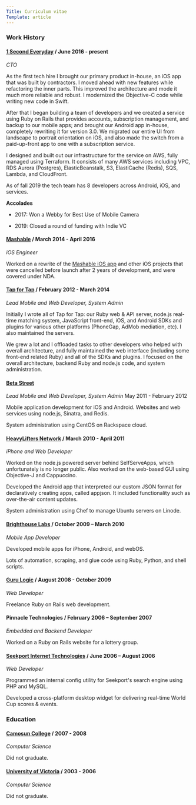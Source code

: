 ```yaml
---
Title: Curriculum vitae
Template: article
---
```


### Work History

#### [1 Second Everyday](https://1se.co) / June 2016 - present

_CTO_

As the first tech hire I brought our primary product in-house, an iOS app that was built by contractors. I moved ahead with new features while refactoring the inner parts. This improved the architecture and mode it much more reliable and robust. I modernized the Objective-C code while writing new code in Swift.

After that I began building a team of developers and we created a service using Ruby on Rails that provides accounts, subscription management, and backup to our mobile apps; and brought our Android app in-house, completely rewriting it for version 3.0. We migrated our entire UI from landscape to portrait orientation on iOS, and also made the switch from a paid-up-front app to one with a subscription service.

I designed and built out our infrastructure for the service on AWS, fully managed using Terraform. It consists of many AWS services including VPC, RDS Aurora (Postgres), ElasticBeanstalk, S3, ElastiCache (Redis), SQS, Lambda, and CloudFront.

As of fall 2019 the tech team has 8 developers across Android, iOS, and services.

**Accolades**

- 2017: Won a Webby for Best Use of Mobile Camera

- 2019: Closed a round of funding with Indie VC

#### [Mashable](http://mashable.com) / March 2014 - April 2016

_iOS Engineer_

Worked on a rewrite of the [Mashable iOS app][mashable] and other iOS projects that were cancelled before launch after 2 years of development, and were covered under NDA.

[mashable]: https://itunes.apple.com/ca/app/mashable/id910775754?mt=8

#### [Tap for Tap](https://tapfortap.com) / February 2012 - March 2014

_Lead Mobile and Web Developer, System Admin_

Initially I wrote all of Tap for Tap: our Ruby web & API server, node.js real-time matching system, JavaScript front-end, iOS, and Android SDKs and plugins for various other platforms (PhoneGap, AdMob mediation, etc). I also maintained the servers.

We grew a lot and I offloaded tasks to other developers who helped with overall architecture, and fully maintained the web interface (including some front-end related Ruby) and all of the SDKs and plugins. I focused on the overall architecture, backend Ruby and node.js code, and system administration.

#### [Beta Street](http://betastreet.com)
_Lead Mobile and Web Developer, System Admin_
May 2011 - February 2012

Mobile application development for iOS and Android. Websites and web services using node.js, Sinatra, and Redis.

System administration using CentOS on Rackspace cloud.

#### [HeavyLifters Network](http://heavylifters.com) / March 2010 - April 2011

_iPhone and Web Developer_

Worked on the node.js powered server behind SelfServeApps, which unfortunately is no longer public. Also worked on the web-based GUI using Objective-J and Cappuccino.

Developed the Android app that interpreted our custom JSON format for declaratively creating apps, called appjson. It included functionality such as over-the-air content updates.

System administration using Chef to manage Ubuntu servers on Linode.

#### [Brighthouse Labs](https://www.linkedin.com/company/brighthouse-labs) / October 2009 – March 2010

_Mobile App Developer_

Developed mobile apps for iPhone, Android, and webOS.

Lots of automation, scraping, and glue code using Ruby, Python, and shell scripts.

#### [Guru Logic](https://gurulogic.ca) / August 2008 - October 2009

_Web Developer_

Freelance Ruby on Rails web development.

#### Pinnacle Technologies / February 2006 – September 2007

_Embedded and Backend Developer_

Worked on a Ruby on Rails website for a lottery group.

#### [Seekport Internet Technologies](https://de.wikipedia.org/wiki/Seekport) / June 2006 – August 2006

_Web Developer_

Programmed an internal config utility for Seekport's search engine using PHP and MySQL.

Developed a cross-platform desktop widget for delivering real-time World Cup scores & events.

### Education

#### [Camosun College](http://camosun.ca) / 2007 - 2008

_Computer Science_

Did not graduate.

#### [University of Victoria](http://www.uvic.ca) / 2003 - 2006

_Computer Science_

Did not graduate.
